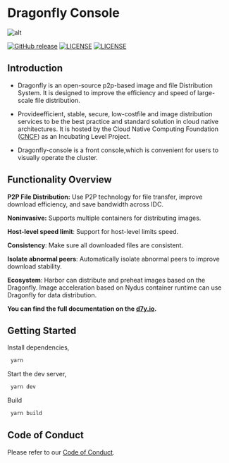 # Dragonfly Console

![alt][logo-linear]

[![GitHub release](https://img.shields.io/github/release/dragonflyoss/Dragonfly2.svg)](https://github.com/dragonflyoss/Dragonfly2/releases)
[![LICENSE](https://img.shields.io/github/license/dragonflyoss/Dragonfly2.svg?style=flat-square)](https://github.com/dragonflyoss/console/blob/main/LICENSE)
[![LICENSE](https://img.shields.io/github/license/dragonflyoss/Dragonfly2.svg?style=flat-square)](https://github.com/dragonflyoss/Dragonfly2/blob/main/LICENSE)

## Introduction

- Dragonfly is an open-source p2p-based image and file Distribution System.
It is designed to improve the efficiency and speed of large-scale file distribution.

- Provideefficient, stable, secure, low-costfile and image
distribution services to be the best practice and standard solution
in cloud native architectures. It is hosted by the Cloud Native
Computing Foundation ([CNCF](https://cncf.io/)) as an Incubating Level Project.

- Dragonfly-console is a front console,which is convenient for users to visually operate the cluster.

## Functionality Overview

**P2P File Distribution:** Use P2P technology for file transfer, improve download efficiency,
and save bandwidth across IDC.

**Noninvasive:** Supports multiple containers for distributing images.

**Host-level speed limit**: Support for host-level limits speed.

**Consistency**: Make sure all downloaded files are consistent.

**Isolate abnormal peers**: Automatically isolate abnormal peers to improve download stability.

**Ecosystem**: Harbor can distribute and preheat images based on the Dragonfly.
Image acceleration based on Nydus container runtime can use Dragonfly for data distribution.

**You can find the full documentation on the [d7y.io][d7y.io].**


## Getting Started

Install dependencies,

```bash
 yarn
```

Start the dev server,

```bash
 yarn dev
```

Build

```bash
 yarn build
```

## Code of Conduct

Please refer to our [Code of Conduct][codeconduct].

[logo-linear]: public/images/dragonfly-vertical.svg
[d7y.io]: https://d7y.io/
[codeconduct]: CODE_OF_CONDUCT.md
